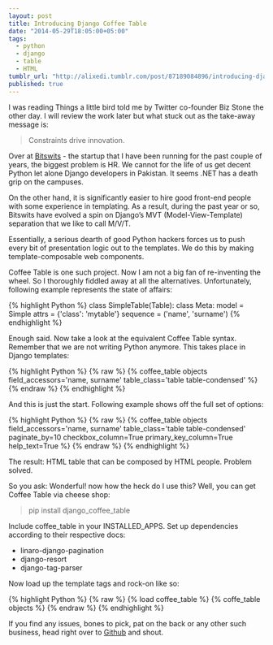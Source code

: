 ```yaml
---
layout: post
title: Introducing Django Coffee Table
date: "2014-05-29T18:05:00+05:00"
tags: 
  - python
  - django
  - table
  - HTML
tumblr_url: "http://alixedi.tumblr.com/post/87189084896/introducing-django-coffee-table"
published: true
---
```


I was reading Things a little bird told me by Twitter co-founder Biz Stone the other day. I will review the work later but what stuck out as the take-away message is:

> Constraints drive innovation.

Over at [Bitswits](www.bitswits.com) - the startup that I have been running for the past couple of years, the biggest problem is HR. We cannot for the life of us get decent Python let alone Django developers in Pakistan. It seems .NET has a death grip on the campuses.

On the other hand, it is significantly easier to hire good front-end people with some experience in templating. As a result, during the past year or so, Bitswits have evolved a spin on Django’s MVT (Model-View-Template) separation that we like to call M/V/T.

Essentially, a serious dearth of good Python hackers forces us to push every bit of presentation logic out to the templates. We do this by making template-composable web components.

Coffee Table is one such project. Now I am not a big fan of re-inventing the wheel. So I thoroughly fiddled away at all the alternatives. Unfortunately, following example represents the state of affairs:

{% highlight Python %}
class SimpleTable(Table):
	class Meta:
        model = Simple
        attrs = {'class': 'mytable'}
        sequence = ('name', 'surname')
{% endhighlight %}

Enough said. Now take a look at the equivalent Coffee Table syntax. Remember that we are not writing Python anymore. This takes place in Django templates:

{% highlight Python %}
{% raw %}
{% coffee_table 
	objects
	field_accessors='name, surname' 
	table_class='table table-condensed' 
%}
{% endraw %}
{% endhighlight %}

And this is just the start. Following example shows off the full set of options:

{% highlight Python %}
{% raw %}
{% coffee_table 
	objects 
	field_accessors='name, surname'
	table_class='table table-condensed'
	paginate_by=10
	checkbox_column=True
	primary_key_column=True
	help_text=True 
%}
{% endraw %}
{% endhighlight %}

The result: HTML table that can be composed by HTML people. Problem solved.

So you ask: Wonderful! now how the heck do I use this? Well, you can get Coffee Table via cheese shop:

> pip install django_coffee_table

Include coffee_table in your INSTALLED_APPS. Set up dependencies according to their respective docs:

* linaro-django-pagination
* django-resort
* django-tag-parser

Now load up the template tags and rock-on like so:

{% highlight Python %}
{% raw %}
{% load coffee_table %}
{% coffe_table objects %}
{% endraw %}
{% endhighlight %}

If you find any issues, bones to pick, pat on the back or any other such business, head right over to [Github](https://github.com/alixedi) and shout.
